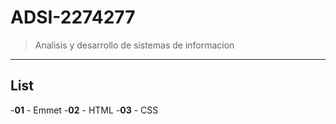 # ADSI-2274277
 >Analisis y desarrollo de sistemas de informacion
---
## List

-**01** - Emmet
-**02** - HTML
-**03** - CSS

